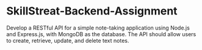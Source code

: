# SkillStreat-Backend-Assignment
Develop a RESTful API for a simple note-taking application using Node.js and Express.js, with MongoDB  as the database. The API should allow users to create, retrieve, update, and delete text notes.
